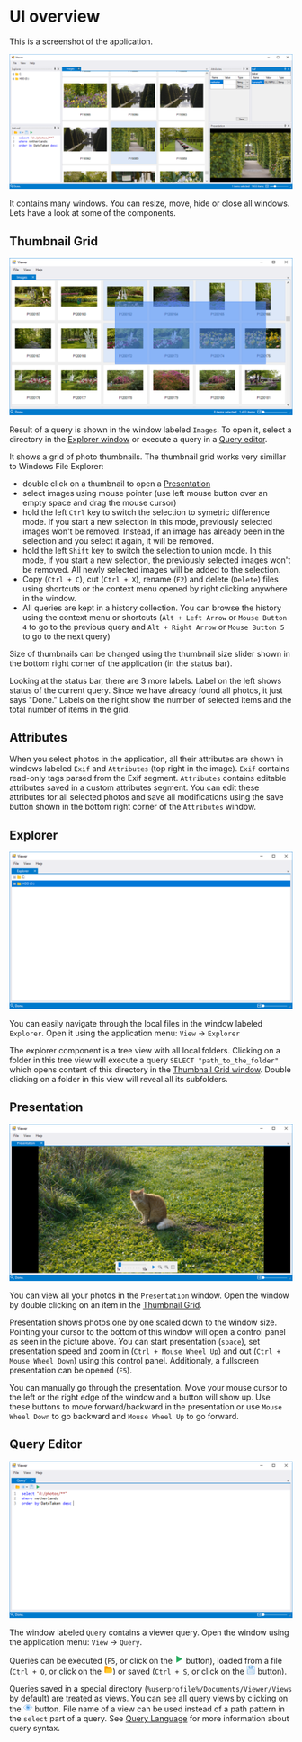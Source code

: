 # UI overview

This is a screenshot of the application. 

![Overview](../../images/overview.png)

It contains many windows. You can resize, move, hide or close all windows. Lets have a look at some of the components.

## Thumbnail Grid

![Thumbnail Grid](../../images/thumbnails.png)

Result of a query is shown in the window labeled `Images`. To open it, select a directory in the [Explorer window](#explorer) or execute a query in a [Query editor](#query-editor). 

It shows a grid of photo thumbnails. The thumbnail grid works very simillar to Windows File Explorer:

- double click on a thumbnail to open a [Presentation](#presentation)
- select images using mouse pointer (use left mouse button over an empty space and drag the mouse cursor) 
- hold the left `Ctrl` key to switch the selection to symetric difference mode. If you start a new selection in this mode, previously selected images won't be removed. Instead, if an image has already been in the selection and you select it again, it will be removed.
- hold the left `Shift` key to switch the selection to union mode. In this mode, if you start a new selection, the previously selected images won't be removed. All newly selected images will be added to the selection.
- Copy (`Ctrl + C`), cut (`Ctrl + X`), rename (`F2`) and delete (`Delete`) files using shortcuts or the context menu opened by right clicking anywhere in the window. 
- All queries are kept in a history collection. You can browse the history using the context menu or shortcuts (`Alt + Left Arrow` or `Mouse Button 4` to go to the previous query and `Alt + Right Arrow` or `Mouse Button 5` to go to the next query)

Size of thumbnails can be changed using the thumbnail size slider shown in the bottom right corner of the application (in the status bar). 

Looking at the status bar, there are 3 more labels. Label on the left shows status of the current query. Since we have already found all photos, it just says "Done." Labels on the right show the number of selected items and the total number of items in the grid.

## Attributes

When you select photos in the application, all their attributes are shown in windows labeled `Exif` and `Attributes` (top right in the image). `Exif` contains read-only tags parsed from the Exif segment. `Attributes` contains editable attributes saved in a custom attributes segment. You can edit these attributes for all selected photos and save all modifications using the save button shown in the bottom right corner of the `Attributes` window.

## Explorer

![Explorer](../../images/explorer.png)

You can easily navigate through the local files in the window labeled `Explorer`. Open it using the application menu: `View` → `Explorer`

The explorer component is a tree view with all local folders. Clicking on a folder in this tree view will execute a query `SELECT "path_to_the_folder"` which opens content of this directory in the [Thumbnail Grid window](#thumbnail-grid). Double clicking on a folder in this view will reveal all its subfolders.

## Presentation 

![Presentation](../../images/presentation.png)

You can view all your photos in the `Presentation` window. Open the window by double clicking on an item in the [Thumbnail Grid](#thumbnail-grid). 

Presentation shows photos one by one scaled down to the window size. Pointing your cursor to the bottom of this window will open a control panel as seen in the picture above. You can start presentation (`space`), set presentation speed and zoom in (`Ctrl + Mouse Wheel Up`) and out (`Ctrl + Mouse Wheel Down`) using this control panel. Additionaly, a fullscreen presentation can be opened (`F5`). 

You can manually go through the presentation. Move your mouse cursor to the left or the right edge of the window and a button will show up. Use these buttons to move forward/backward in the presentation or use `Mouse Wheel Down` to go backward and `Mouse Wheel Up` to go forward. 

## Query Editor

![Query Editor](../../images/query.png)

The window labeled `Query` contains a viewer query. Open the window using the application menu: `View` → `Query`.

 Queries can be executed (`F5`, or click on the ![Run Query Icon](../../images/RunQueryIcon.png) button), loaded from a file (`Ctrl + O`, or click on the ![Open Query Icon](../../images/OpenQueryIcon.png)) or saved (`Ctrl + S`, or click on the ![Save Query Icon](../../images/SaveQueryIcon.png) button).

 Queries saved in a special directory (`%userprofile%/Documents/Viewer/Views` by default) are treated as views. You can see all query views by clicking on the ![See Query Views Icon](../../images/SeeQueryViewsIcon.png) button. File name of a view can be used instead of a path pattern in the `select` part of a query. See [Query Language](query.md) for more information about query syntax. 
